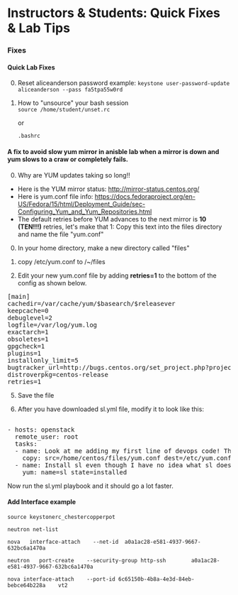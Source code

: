 # Instructors & Students: Quick Fixes & Lab Tips
### Fixes

#### Quick Lab Fixes

0. Reset aliceanderson password example:
   `keystone user-password-update aliceanderson --pass fa5tpa55w0rd`

0. How to "unsource" your bash session  
   `source /home/student/unset.rc`
   
   >
   or
   
   `.bashrc`

#### A fix to avoid slow yum mirror in anisble lab when a mirror is down and yum slows to a craw or completely fails.

0. Why are YUM updates taking so long!!
  - Here is the YUM mirror status: http://mirror-status.centos.org/
  - Here is yum.conf file info: https://docs.fedoraproject.org/en-US/Fedora/15/html/Deployment_Guide/sec-Configuring_Yum_and_Yum_Repositories.html
  - The default retries before YUM advances to the next mirror is **10 (TEN!!!)** retries, let's make that 1:
Copy this text into the files directory and name the file "yum.conf"

0. In your home directory, make a new directory called "files"

0. copy /etc/yum.conf to /~/files

0. Edit your new yum.conf file by adding **retries=1** to the bottom of the config as shown below. 

<pre>
[main]
cachedir=/var/cache/yum/$basearch/$releasever
keepcache=0
debuglevel=2
logfile=/var/log/yum.log
exactarch=1
obsoletes=1
gpgcheck=1
plugins=1
installonly_limit=5
bugtracker_url=http://bugs.centos.org/set_project.php?project_id=23&ref=http://bugs.centos.org/bug_report_page.php?category=yum
distroverpkg=centos-release
retries=1
</pre>

5. Save the file

6. After you have downloaded sl.yml file, modify it to look like this:

<pre> 
- hosts: openstack
  remote_user: root
  tasks:
  - name: Look at me adding my first line of devops code! The next line of code updates yum.conf on all my hosts, this is really cool.
    copy: src=/home/centos/files/yum.conf dest=/etc/yum.conf owner=root group=root mode=0644
  - name: Install sl even though I have no idea what sl does... yet.
    yum: name=sl state=installed
</pre>

Now run the sl.yml playbook and it should go a lot faster.


#### Add Interface example

  `source keystonerc_chestercopperpot`
  
  `neutron net-list`
 
  `nova   interface-attach    --net-id  a0a1ac28-e581-4937-9667-632bc6a1470a`

  `neutron   port-create    --security-group http-ssh        a0a1ac28-e581-4937-9667-632bc6a1470a`
  
  `nova interface-attach    --port-id 6c65150b-4b8a-4e3d-84eb-bebce64b228a    vt2`
